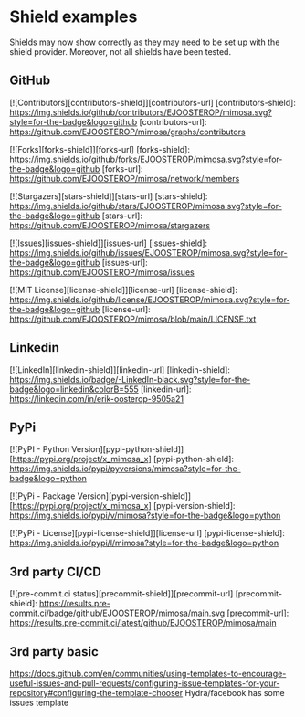 # Shield examples
Shields may now show correctly as they may need to be set up with the shield provider. Moreover, not all shields have been tested.

## GitHub
[![Contributors][contributors-shield]][contributors-url]
[contributors-shield]: https://img.shields.io/github/contributors/EJOOSTEROP/mimosa.svg?style=for-the-badge&logo=github
[contributors-url]: https://github.com/EJOOSTEROP/mimosa/graphs/contributors

[![Forks][forks-shield]][forks-url]
[forks-shield]: https://img.shields.io/github/forks/EJOOSTEROP/mimosa.svg?style=for-the-badge&logo=github
[forks-url]: https://github.com/EJOOSTEROP/mimosa/network/members

[![Stargazers][stars-shield]][stars-url]
[stars-shield]: https://img.shields.io/github/stars/EJOOSTEROP/mimosa.svg?style=for-the-badge&logo=github
[stars-url]: https://github.com/EJOOSTEROP/mimosa/stargazers

[![Issues][issues-shield]][issues-url]
[issues-shield]: https://img.shields.io/github/issues/EJOOSTEROP/mimosa.svg?style=for-the-badge&logo=github
[issues-url]: https://github.com/EJOOSTEROP/mimosa/issues

[![MIT License][license-shield]][license-url]
[license-shield]: https://img.shields.io/github/license/EJOOSTEROP/mimosa.svg?style=for-the-badge&logo=github
[license-url]: https://github.com/EJOOSTEROP/mimosa/blob/main/LICENSE.txt

## Linkedin
[![LinkedIn][linkedin-shield]][linkedin-url]
[linkedin-shield]: https://img.shields.io/badge/-LinkedIn-black.svg?style=for-the-badge&logo=linkedin&colorB=555
[linkedin-url]: https://linkedin.com/in/erik-oosterop-9505a21

## PyPi
[![PyPI - Python Version][pypi-python-shield]][https://pypi.org/project/x_mimosa_x]
[pypi-python-shield]: https://img.shields.io/pypi/pyversions/mimosa?style=for-the-badge&logo=python

[![PyPi - Package Version][pypi-version-shield]][https://pypi.org/project/x_mimosa_x]
[pypi-version-shield]: https://img.shields.io/pypi/v/mimosa?style=for-the-badge&logo=python

[![PyPi - License][pypi-license-shield]][license-url] <!-- URL DEFINED ABOVE -->
[pypi-license-shield]: https://img.shields.io/pypi/l/mimosa?style=for-the-badge&logo=python

## 3rd party CI/CD
[![pre-commit.ci status][precommit-shield]][precommit-url]
[precommit-shield]: https://results.pre-commit.ci/badge/github/EJOOSTEROP/mimosa/main.svg
[precommit-url]: https://results.pre-commit.ci/latest/github/EJOOSTEROP/mimosa/main

## 3rd party basic
[openai.com]: https://img.shields.io/badge/openai-412991?style=for-the-badge&logo=openai&logoColor=white

<!-- GITHUB TEMPLATES FOR CONSIDERATION

-->
https://docs.github.com/en/communities/using-templates-to-encourage-useful-issues-and-pull-requests/configuring-issue-templates-for-your-repository#configuring-the-template-chooser
Hydra/facebook has some issues template


<!-- SHIELDS FOR CONSIDERATION
# flake8-annotations
[![pre-commit.ci status](https://results.pre-commit.ci/badge/github/sco1/flake8-annotations/main.svg)](https://results.pre-commit.ci/latest/github/sco1/flake8-annotations/main)
[![Open in Visual Studio Code](https://img.shields.io/badge/Open%20in-VSCode.dev-blue)](https://github.dev/sco1/flake8-annotations)
-->


